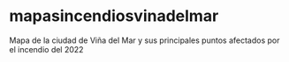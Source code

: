 # mapasincendiosvinadelmar
Mapa de la ciudad de Viña del Mar y sus principales puntos afectados por el incendio del 2022
